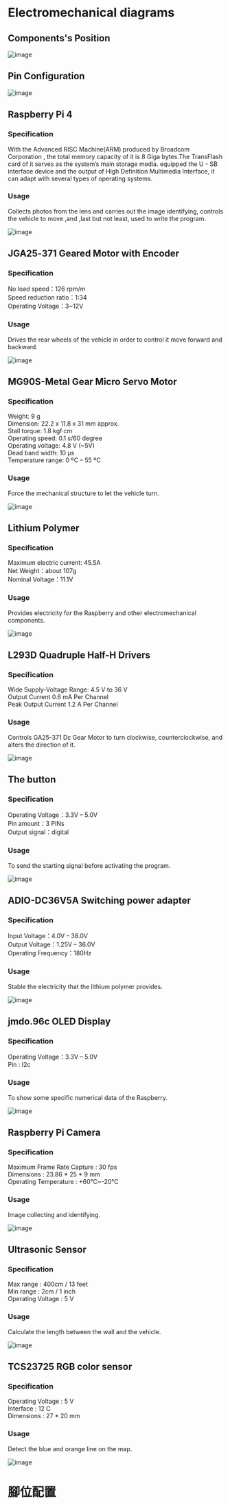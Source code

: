 # Electromechanical diagrams

## Components's Position
![image](https://github.com/2008linchungpin/Future-engineers-Fire-On-All-Cylinders/blob/main/schemes/Car%20configuration.png)

## Pin Configuration

![image](https://github.com/2008linchungpin/Future-engineers-Fire-On-All-Cylinders/blob/main/schemes/Pin_Configuration.png)

## Raspberry Pi 4 
### Specification
  With the Advanced RISC Machine(ARM) produced by Broadcom Corporation , the total memory capacity of it is 8 Giga bytes.The TransFlash card of it serves as the system’s main storage media. equipped the U - SB interface device and the output of High Definition Multimedia Interface, it can adapt with several types of operating systems.
### Usage
Collects photos from the lens and carries out the image identifying, controls the vehicle to move ,and ,last but not least, used to write the program.

![image](https://github.com/2008linchungpin/Future-engineers-Fire-On-All-Cylinders/blob/main/schemes/Raspberry%20pi%204.png)

## JGA25‐371 Geared Motor with Encoder
### Specification
No load speed：126 rpm/m  
Speed reduction ratio：1:34  
Operating Voltage：3~12V  
### Usage
Drives the rear wheels of the vehicle in order to control it move forward 	and backward.

![image](https://github.com/2008linchungpin/Future-engineers-Fire-On-All-Cylinders/blob/main/schemes/JGA25%E2%80%90371%20Geared%20Motor.png)

## MG90S-Metal Gear Micro Servo Motor
### Specification  
Weight: 9 g   
Dimension: 22.2 x 11.8 x 31 mm approx.  
Stall torque: 1.8 kgf·cm   
Operating speed: 0.1 s/60 degree  
Operating voltage: 4.8 V (~5V)   
Dead band width: 10 µs   
Temperature range: 0 ºC – 55 ºC  
### Usage
Force the mechanical structure to let the vehicle turn.

![image](https://github.com/2008linchungpin/Future-engineers-Fire-On-All-Cylinders/blob/main/schemes/MG90S%20Servo%20Motor.png)

## Lithium Polymer
### Specification
Maximum electric current: 45.5A  
Net Weight：about 107g  
Nominal Voltage：11.1V  
### Usage
Provides electricity for the Raspberry and other electromechanical components.

![image](https://github.com/2008linchungpin/Future-engineers-Fire-On-All-Cylinders/blob/main/schemes/Lithium%20Polymer%20Battery.png)

## L293D Quadruple Half-H Drivers
### Specification
Wide Supply-Voltage Range: 4.5 V to 36 V  
Output Current 0.6 mA Per Channel  
Peak Output Current 1.2 A Per Channel  
### Usage
Controls GA25-371 Dc Gear Motor to turn clockwise, counterclockwise, and alters the direction of it.

![image](https://github.com/2008linchungpin/Future-engineers-Fire-On-All-Cylinders/blob/main/schemes/L293D%20Quadruple%20Half-H%20Drivers.png)

## The button
### Specification
Operating Voltage：3.3V – 5.0V  
Pin amount：3 PINs  
Output signal：digital  
### Usage
To send the starting signal before 	activating 	the program.

![image](https://github.com/2008linchungpin/Future-engineers-Fire-On-All-Cylinders/blob/main/schemes/Button.png)

## ADIO-DC36V5A Switching power adapter
### Specification
Input Voltage：4.0V – 38.0V  
Output Voltage：1.25V – 36.0V  
Operating Frequency：180Hz  
### Usage
Stable the electricity that the lithium 	polymer provides.

![image](https://github.com/2008linchungpin/Future-engineers-Fire-On-All-Cylinders/blob/main/schemes/Switching%20power.png)

## jmdo.96c OLED Display
### Specification
Operating Voltage：3.3V – 5.0V  
Pin : I2c  
### Usage
To show some specific numerical data of the Raspberry.

![image](https://github.com/2008linchungpin/Future-engineers-Fire-On-All-Cylinders/blob/main/schemes/OLED.png)

## Raspberry Pi Camera
### Specification
Maximum Frame Rate Capture : 30 fps  
Dimensions : 23.86 * 25 * 9 mm  
Operating Temperature : +60℃~-20℃  
### Usage
Image collecting and identifying.

![image](https://user-images.githubusercontent.com/113166131/189473771-bc6821f1-3c3d-4e15-9093-3bd6e288e301.png)

## Ultrasonic Sensor
### Specification
Max range : 400cm / 13 feet  
Min range : 2cm / 1 inch  
Operating Voltage : 5 V  
### Usage
Calculate the length between the wall and the vehicle.

![image](https://user-images.githubusercontent.com/113166131/189473863-d5d9407f-a2f0-4e16-8c04-7bbd3a7e22c2.png)

## TCS23725 RGB color sensor
### Specification
Operating Voltage : 5 V  
Interface : 12 C  
Dimensions : 27 * 20 mm  
### Usage
Detect the blue and orange line on the map.

![image](https://user-images.githubusercontent.com/113166131/189474446-d291e15b-80ae-407c-b36e-1791aece948f.png)

# 腳位配置
